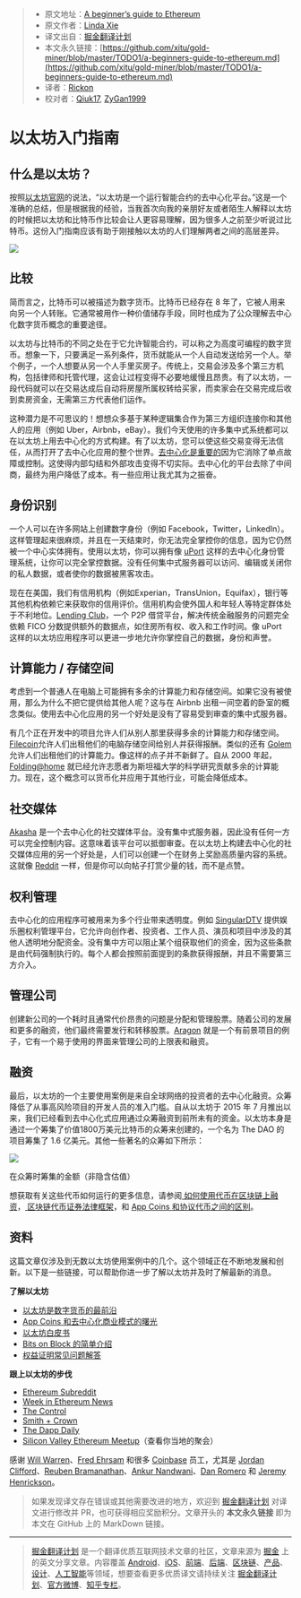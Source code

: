> * 原文地址：[A beginner’s guide to Ethereum](https://blog.coinbase.com/a-beginners-guide-to-ethereum-46dd486ceecf)
> * 原文作者：[Linda Xie](https://blog.coinbase.com/@linda.xie?source=post_header_lockup)
> * 译文出自：[掘金翻译计划](https://github.com/xitu/gold-miner)
> * 本文永久链接：[https://github.com/xitu/gold-miner/blob/master/TODO1/a-beginners-guide-to-ethereum.md](https://github.com/xitu/gold-miner/blob/master/TODO1/a-beginners-guide-to-ethereum.md)
> * 译者：[Rickon](https://github.com/gs666)
> * 校对者：[Qiuk17](https://github.com/Qiuk17), [ZyGan1999](https://github.com/ZyGan1999)

# 以太坊入门指南

## 什么是以太坊？

按照[以太坊官网](https://www.ethereum.org/)的说法，“以太坊是一个运行智能合约的去中心化平台。”这是一个准确的总结，但是根据我的经验，当我首次向我的亲朋好友或者陌生人解释以太坊的时候把以太坊和比特币作比较会让人更容易理解，因为很多人之前至少听说过比特币。这份入门指南应该有助于刚接触以太坊的人们理解两者之间的高层差异。

![](https://user-gold-cdn.xitu.io/2018/12/12/167a289c995aea29?w=800&h=478&f=png&s=128690)

## 比较

 简而言之，比特币可以被描述为数字货币。比特币已经存在 8 年了，它被人用来向另一个人转账。它通常被用作一种价值储存手段，同时也成为了公众理解去中心化数字货币概念的重要途径。

以太坊与比特币的不同之处在于它允许智能合约，可以称之为高度可编程的数字货币。想象一下，只要满足一系列条件，货币就能从一个人自动发送给另一个人。举个例子，一个人想要从另一个人手里买房子。传统上，交易会涉及多个第三方机构，包括律师和托管代理，这会让过程变得不必要地缓慢且昂贵。有了以太坊，一段代码就可以在交易达成后自动将房屋所属权转给买家，而卖家会在交易完成后收到卖房资金，无需第三方代表他们运作。

这种潜力是不可思议的！想想众多基于某种逻辑集合作为第三方组织连接你和其他人的应用（例如 Uber，Airbnb，eBay）。我们今天使用的许多集中式系统都可以在以太坊上用去中心化的方式构建。有了以太坊，您可以使这些交易变得无法信任，从而打开了去中心化应用的整个世界。[去中心化是重要的](https://medium.com/@VitalikButerin/the-meaning-of-decentralization-a0c92b76a274#.4hl67650f)因为它消除了单点故障或控制。这使得内部勾结和外部攻击变得不切实际。去中心化的平台去除了中间商，最终为用户降低了成本。有一些应用让我尤其为之振奋。

## 身份识别

一个人可以在许多网站上创建数字身份（例如 Facebook，Twitter，LinkedIn）。这样管理起来很麻烦，并且在一天结束时，你无法完全掌控你的信息，因为它仍然被一个中心实体拥有。使用以太坊，你可以拥有像 [uPort](https://www.uport.me/) 这样的去中心化身份管理系统，让你可以完全掌控数据。没有任何集中式服务器可以访问、编辑或关闭你的私人数据，或者使你的数据被黑客攻击。

现在在美国，我们有信用机构（例如Experian，TransUnion，Equifax），银行等其他机构依赖它来获取你的信用评价。信用机构会使外国人和年轻人等特定群体处于不利地位。[Lending Club](https://www.lendingclub.com/)，一个 P2P 借贷平台，解决传统金融服务的问题完全依赖 FICO 分数提供额外的数据点，如住房所有权、收入和工作时间。像 uPort 这样的以太坊应用程序可以更进一步地允许你掌控自己的数据，身份和声誉。

## 计算能力 / 存储空间

考虑到一个普通人在电脑上可能拥有多余的计算能力和存储空间。如果它没有被使用，那么为什么不把它提供给其他人呢？这与在 Airbnb 出租一间空着的卧室的概念类似。使用去中心化应用的另一个好处是没有了容易受到审查的集中式服务器。

有几个正在开发中的项目允许人们从别人那里获得多余的计算能力和存储空间。[Filecoin](http://filecoin.io/)允许人们出租他们的电脑存储空间给别人并获得报酬。类似的还有 [Golem](https://golem.network/)允许人们出租他们的计算能力。像这样的点子并不新鲜了。自从 2000 年起，[Folding@home](https://folding.stanford.edu/) 就已经允许志愿者为斯坦福大学的科学研究贡献多余的计算能力。现在，这个概念可以货币化并应用于其他行业，可能会降低成本。

## 社交媒体

[Akasha](http://akasha.world/) 是一个去中心化的社交媒体平台。没有集中式服务器，因此没有任何一方可以完全控制内容。这意味着该平台可以抵御审查。在以太坊上构建去中心化的社交媒体应用的另一个好处是，人们可以创建一个在财务上奖励高质量内容的系统。这就像 [Reddit](https://www.reddit.com/) 一样，但是你可以向帖子打赏少量的钱，而不是点赞。

## 权利管理

去中心化的应用程序可被用来为多个行业带来透明度。例如 [SingularDTV](https://singulardtv.com/) 提供娱乐圈权利管理平台，它允许向创作者、投资者、工作人员、演员和项目中涉及的其他人透明地分配资金。没有集中方可以阻止某个组获取他们的资金，因为这些条款是由代码强制执行的。每个人都会按照前面提到的条款获得报酬，并且不需要第三方介入。

## 管理公司

创建新公司的一个耗时且通常代价昂贵的问题是分配和管理股票。随着公司的发展和更多的融资，他们最终需要发行和转移股票。[Aragon](https://aragon.one/) 就是一个有前景项目的例子，它有一个易于使用的界面来管理公司的上限表和融资。

## 融资

最后，以太坊的一个主要使用案例是来自全球网络的投资者的去中心化融资。众筹降低了从事高风险项目的开发人员的准入门槛。自从以太坊于 2015 年 7 月推出以来，我们已经看到去中心化式应用通过众筹融资到前所未有的资金。以太坊本身是通过一个筹集了价值1800万美元比特币的众筹来创建的，一个名为 The DAO 的项目筹集了 1.6 亿美元。其他一些著名的众筹如下所示：

![](https://user-gold-cdn.xitu.io/2018/12/12/167a077c6dde9978?w=800&h=429&f=png&s=28880)

在众筹时筹集的金额（非隐含估值）

想获取有关这些代币如何运行的更多信息，请参阅[ 如何使用代币在区块链上融资](https://blog.gdax.com/how-to-raise-money-on-a-blockchain-with-a-token-510562c9cdfa#.rw9pz8i7p)，[ 区块链代币证券法律框架](https://blog.coinbase.com/2016-12-07-blockchain-token-securities-law-a66ef03c383f#.lowvjw5i8)，和 [App Coins 和协议代币之间的区别](https://medium.com/@willwarren89/the-difference-between-app-coins-and-protocol-tokens-7281a428348c#.pzk5vjfxd)。

## 资料

这篇文章仅涉及到无数以太坊使用案例中的几个。这个领域正在不断地发展和创新。以下是一些链接，可以帮助你进一步了解以太坊并及时了解最新的消息。

**了解以太坊**

*   [以太坊是数字货币的最前沿](https://blog.coinbase.com/ethereum-is-the-forefront-of-digital-currency-5300298f6c75#.kz1pj8bfv)
*   [App Coins 和去中心化商业模式的曙光](https://medium.com/the-coinbase-blog/app-coins-and-the-dawn-of-the-decentralized-business-model-8b8c951e734f#.hboxfmq6d)
*   [以太坊白皮书](https://github.com/ethereum/wiki/wiki/White-Paper)
*   [Bits on Block 的简单介绍](https://bitsonblocks.net/)
*   [权益证明常见问题解答](https://github.com/ethereum/wiki/wiki/Proof-of-Stake-FAQ)

**跟上以太坊的步伐**

*   [Ethereum Subreddit](https://www.reddit.com/r/ethereum/)
*   [Week in Ethereum News](http://www.weekinethereum.com/)
*   [The Control](https://thecontrol.co/)
*   [Smith + Crown](https://www.smithandcrown.com/)
*   [The Dapp Daily](https://dappdaily.com/)
*   [Silicon Valley Ethereum Meetup](https://www.meetup.com/EthereumSiliconValley/)（查看你当地的聚会）

感谢 [Will Warren](https://medium.com/@willwarren89)、[Fred Ehrsam](https://medium.com/@FEhrsam) 和很多 [Coinbase](https://www.coinbase.com/) 员工，尤其是 [Jordan Clifford](https://medium.com/@jcliff)、[Reuben Bramanathan](https://medium.com/@bramanathan)、[Ankur Nandwani](https://medium.com/u/62401673b186)、[Dan Romero](https://medium.com/@dwr) 和 [Jeremy Henrickson](https://medium.com/@jeremyhenrickson)。

> 如果发现译文存在错误或其他需要改进的地方，欢迎到 [掘金翻译计划](https://github.com/xitu/gold-miner) 对译文进行修改并 PR，也可获得相应奖励积分。文章开头的 **本文永久链接** 即为本文在 GitHub 上的 MarkDown 链接。


---

> [掘金翻译计划](https://github.com/xitu/gold-miner) 是一个翻译优质互联网技术文章的社区，文章来源为 [掘金](https://juejin.im) 上的英文分享文章。内容覆盖 [Android](https://github.com/xitu/gold-miner#android)、[iOS](https://github.com/xitu/gold-miner#ios)、[前端](https://github.com/xitu/gold-miner#前端)、[后端](https://github.com/xitu/gold-miner#后端)、[区块链](https://github.com/xitu/gold-miner#区块链)、[产品](https://github.com/xitu/gold-miner#产品)、[设计](https://github.com/xitu/gold-miner#设计)、[人工智能](https://github.com/xitu/gold-miner#人工智能)等领域，想要查看更多优质译文请持续关注 [掘金翻译计划](https://github.com/xitu/gold-miner)、[官方微博](http://weibo.com/juejinfanyi)、[知乎专栏](https://zhuanlan.zhihu.com/juejinfanyi)。
